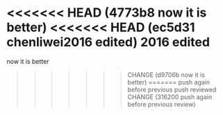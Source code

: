 <<<<<<< HEAD   (4773b8 now it is better)
<<<<<<< HEAD   (ec5d31 chenliwei2016 edited)
2016 edited
=======
now it is better
>>>>>>> CHANGE (d9706b now it is better)
=======
push again before previous push reviewed
>>>>>>> CHANGE (316200 push again before previous review)

